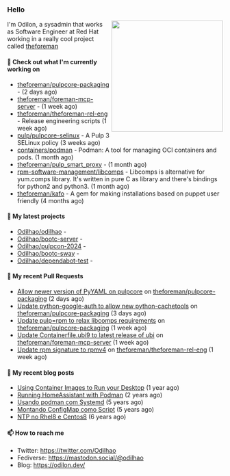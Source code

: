 ### Hello

<img align="right" src="https://avatars.githubusercontent.com/odilhao" width="260">

I'm Odilon, a sysadmin that works as Software Engineer at Red Hat working in a really cool project called [theforeman](https://theforeman.org/)

#### 👷 Check out what I'm currently working on

- [theforeman/pulpcore-packaging](https://github.com/theforeman/pulpcore-packaging) -  (2 days ago)
- [theforeman/foreman-mcp-server](https://github.com/theforeman/foreman-mcp-server) -  (1 week ago)
- [theforeman/theforeman-rel-eng](https://github.com/theforeman/theforeman-rel-eng) - Release engineering scripts (1 week ago)
- [pulp/pulpcore-selinux](https://github.com/pulp/pulpcore-selinux) - A Pulp 3 SELinux policy (3 weeks ago)
- [containers/podman](https://github.com/containers/podman) - Podman: A tool for managing OCI containers and pods. (1 month ago)
- [theforeman/pulp_smart_proxy](https://github.com/theforeman/pulp_smart_proxy) -  (1 month ago)
- [rpm-software-management/libcomps](https://github.com/rpm-software-management/libcomps) - Libcomps is alternative for yum.comps library. It&#39;s written in pure C as library and there&#39;s bindings for python2 and python3. (1 month ago)
- [theforeman/kafo](https://github.com/theforeman/kafo) - A gem for making installations based on puppet user friendly (4 months ago)

#### 🌱 My latest projects

- [Odilhao/odilhao](https://github.com/Odilhao/odilhao) - 
- [Odilhao/bootc-server](https://github.com/Odilhao/bootc-server) - 
- [Odilhao/pulpcon-2024](https://github.com/Odilhao/pulpcon-2024) - 
- [Odilhao/bootc-sway](https://github.com/Odilhao/bootc-sway) - 
- [Odilhao/dependabot-test](https://github.com/Odilhao/dependabot-test) - 

#### 🔨 My recent Pull Requests

- [Allow newer version of PyYAML on pulpcore](https://github.com/theforeman/pulpcore-packaging/pull/2237) on [theforeman/pulpcore-packaging](https://github.com/theforeman/pulpcore-packaging) (2 days ago)
- [Update python-google-auth to allow new python-cachetools](https://github.com/theforeman/pulpcore-packaging/pull/2236) on [theforeman/pulpcore-packaging](https://github.com/theforeman/pulpcore-packaging) (3 days ago)
- [Update pulp=rpm to relax libcomps requirements](https://github.com/theforeman/pulpcore-packaging/pull/2233) on [theforeman/pulpcore-packaging](https://github.com/theforeman/pulpcore-packaging) (1 week ago)
- [Update Containerfile.ubi9 to latest release of ubi](https://github.com/theforeman/foreman-mcp-server/pull/28) on [theforeman/foreman-mcp-server](https://github.com/theforeman/foreman-mcp-server) (1 week ago)
- [Update rpm signature to rpmv4](https://github.com/theforeman/theforeman-rel-eng/pull/526) on [theforeman/theforeman-rel-eng](https://github.com/theforeman/theforeman-rel-eng) (1 week ago)

#### 📜 My recent blog posts

- [Using Container Images to Run your Desktop](https://odilon.dev/2024/10/29/building-a-desktop-with-bootc/) (1 year ago)
- [Running HomeAssistant with Podman](https://odilon.dev/2022/12/20/homeassistant-with-podman/) (2 years ago)
- [Usando podman com Systemd](https://odilon.dev/2020/06/30/usando-podman-com-systemd/) (5 years ago)
- [Montando ConfigMap como Script](https://odilon.dev/2020/03/08/montando-configmap-como-script/) (5 years ago)
- [NTP no Rhel8 e Centos8](https://odilon.dev/2019/09/17/2019-09-17-ntp-rhel8-centos8/) (6 years ago)


#### 📫 How to reach me

- Twitter: https://twitter.com/Odilhao
- Fediverse: https://mastodon.social/@odilhao
- Blog: https://odilon.dev/
